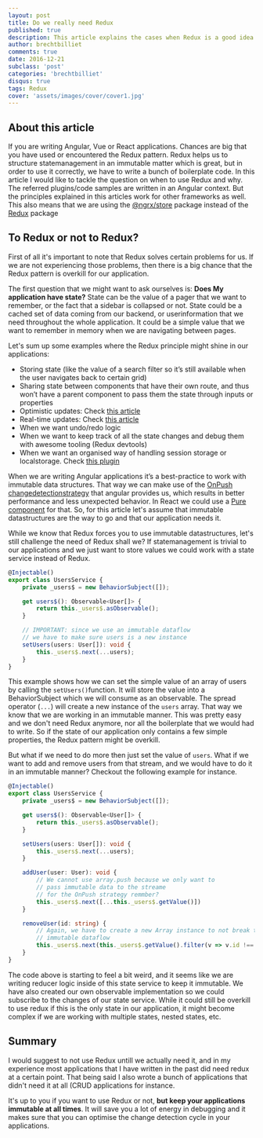 ```yaml
---
layout: post
title: Do we really need Redux
published: true
description: This article explains the cases when Redux is a good idea or when it is overkill for your application
author: brechtbilliet
comments: true
date: 2016-12-21
subclass: 'post'
categories: 'brechtbilliet'
disqus: true
tags: Redux
cover: 'assets/images/cover/cover1.jpg'
---
```


## About this article

If you are writing Angular, Vue or React applications. Chances are big that you have used or encountered the Redux pattern.
Redux helps us to structure statemanagement in an immutable matter which is great, but in order to use it correctly, we have to write a bunch of boilerplate code.
In this article I would like to tackle the question on when to use Redux and why.
The referred plugins/code samples are written in an Angular context. But the principles explained in this articles work for other frameworks as well. This also means that we are using the [@ngrx/store](https://github.com/ngrx/platform/blob/master/docs/store/README.md) package instead of the [Redux](https://redux.js.org/) package

## To Redux or not to Redux?

First of all it's important to note that Redux solves certain problems for us. If we are not experiencing those problems, then there is a big chance that the Redux pattern
is overkill for our application.

The first question that we might want to ask ourselves is:
**Does My application have state?** State can be the value of a pager that we want to remember, or the fact that a sidebar is collapsed or not. State could be a cached set of data coming from our backend, or userinformation that we need throughout the whole application.
It could be a simple value that we want to remember in memory when we are navigating between pages.

Let's sum up some examples where the Redux principle might shine in our applications:
- Storing state (like the value of a search filter so it’s still available when the user navigates back to certain grid)
- Sharing state between components that have their own route, and thus won’t have a parent component to pass them the state through inputs or properties
- Optimistic updates: Check [this article](https://blog.strongbrew.io/Cancellable-optimistic-updates-in-Angular2-and-Redux/)
- Real-time updates: Check [this article](https://blog.strongbrew.io/How-we-made-our-app-real-time-in-6-lines-of-code/)
- When we want undo/redo logic
- When we want to keep track of all the state changes and debug them with awesome tooling (Redux devtools)
- When we want an organised way of handling session storage or localstorage. Check [this plugin](https://github.com/btroncone/ngrx-store-localstorage)

When we are writing Angular applications it’s a best-practice to work with immutable data structures. That way we can make use of the [OnPush changedetectionstrategy](https://angular-2-training-book.rangle.io/handout/change-detection/change_detection_strategy_onpush.html) that angular provides us, which results in better performance and less unexpected behavior. In React we could use a [Pure component](https://reactjs.org/docs/react-api.html#reactpurecomponent) for that. So, for this article let's assume that immutable datastructures are the way to go and that our application needs it.

While we know that Redux forces you to use immutable datastructures, let's still challenge the need of Redux shall we?
If statemanagement is trivial to our applications and we just want to store values we could work with a state service instead of Redux.

```typescript
@Injectable()
export class UsersService {
    private _users$ = new BehaviorSubject([]);

    get users$(): Observable<User[]> {
        return this._users$.asObservable();
    }

    // IMPORTANT: since we use an immutable dataflow
    // we have to make sure users is a new instance
    setUsers(users: User[]): void {
        this._users$.next(...users);
    }
}

```

This example shows how we can set the simple value of an array of users by calling the `setUsers()`function. It will store the value into a BehaviorSubject which we will consume as an observable. The spread operator (`...`) will create a new instance of the `users` array. That way we know that we are working in an immutable manner. This was pretty easy and we don't need Redux anymore, nor all the boilerplate that we would had to write. So if the state of our application only contains a few simple properties, the Redux pattern might be overkill.

But what if we need to do more then just set the value of `users`. What if we want to add and remove users from that stream, and we would have to do it in an immutable manner? Checkout the following example for instance.

```typescript
@Injectable()
export class UsersService {
    private _users$ = new BehaviorSubject([]);

    get users$(): Observable<User[]> {
        return this._users$.asObservable();
    }

    setUsers(users: User[]): void {
        this._users$.next(...users);
    }

    addUser(user: User): void {
        // We cannot use array.push because we only want to
        // pass immutable data to the streame
        // for the OnPush strategy remmber?
        this._users$.next([...this._users$.getValue()])
    }

    removeUser(id: string) {
        // Again, we have to create a new Array instance to not break the
        // immutable dataflow
        this._users$.next(this._users$.getValue().filter(v => v.id !== id));
    }
}

```
The code above is starting to feel a bit weird, and it seems like we are writing reducer logic inside of this state service to keep it immutable. We have also created our own observable implementation so we could subscribe to the changes of our state service. While it could still be overkill to use redux if this is the only state in our application, it might become complex if we are working with multiple states, nested states, etc.

## Summary

I would suggest to not use Redux untill we actually need it, and in my experience most applications that I have written in the past did need redux at a certain point. That being said I also wrote a bunch of applications that didn't need it at all (CRUD applications for instance.

It's up to you if you want to use Redux or not, **but keep your applications immutable at all times**.
It will save you a lot of energy in debugging and it makes sure that you can optimise the change detection cycle in your applications.
